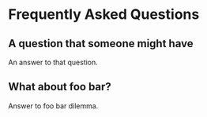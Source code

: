 # Frequently Asked Questions #

## A question that someone might have ##

An answer to that question.

## What about foo bar? ##

Answer to foo bar dilemma.
